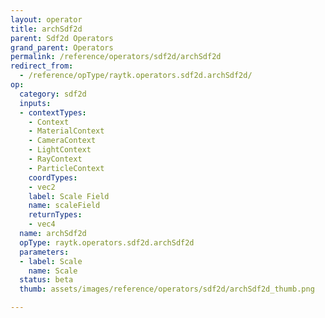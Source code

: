 ```yaml
---
layout: operator
title: archSdf2d
parent: Sdf2d Operators
grand_parent: Operators
permalink: /reference/operators/sdf2d/archSdf2d
redirect_from:
  - /reference/opType/raytk.operators.sdf2d.archSdf2d/
op:
  category: sdf2d
  inputs:
  - contextTypes:
    - Context
    - MaterialContext
    - CameraContext
    - LightContext
    - RayContext
    - ParticleContext
    coordTypes:
    - vec2
    label: Scale Field
    name: scaleField
    returnTypes:
    - vec4
  name: archSdf2d
  opType: raytk.operators.sdf2d.archSdf2d
  parameters:
  - label: Scale
    name: Scale
  status: beta
  thumb: assets/images/reference/operators/sdf2d/archSdf2d_thumb.png

---
```


